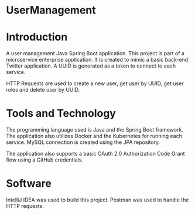 # UserManagement

# Introduction
A user management Java Spring Boot application. This project is part of a microservice enterprise application. It is created to mimic a basic back-end Twitter application. A UUID is generated as a token to connect to each service. 

HTTP Requests are used to create a new user, get user by UUID, get user roles and delete user by UUID. 

# Tools and Technology
The programming language used is Java and the Spring Boot framework. The application also utilizes Docker and the Kubernetes for running each service. MySQL connection is created using the JPA repository. 

The application also supports a basic OAuth 2.0 Authorization Code Grant flow using a GitHub credentials. 

# Software
IntelliJ IDEA was used to build this project. Postman was used to handle the HTTP requests. 
